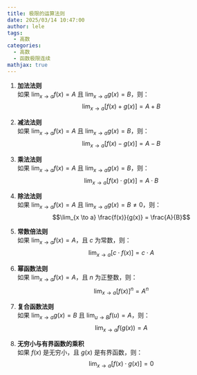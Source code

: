 ```yaml
---
title: 极限的运算法则
date: 2025/03/14 10:47:00
author: lele
tags:
  - 高数
categories:
  - 高数
  - 函数极限连续
mathjax: true
---
```

1. **加法法则**  
   如果 $\lim_{x \to a} f(x) = A$ 且 $\lim_{x \to a} g(x) = B$，则：  
   $$\lim_{x \to a} [f(x) + g(x)] = A + B$$

2. **减法法则**  
   如果 $\lim_{x \to a} f(x) = A$ 且 $\lim_{x \to a} g(x) = B$，则：  
   $$\lim_{x \to a} [f(x) - g(x)] = A - B$$

3. **乘法法则**  
   如果 $\lim_{x \to a} f(x) = A$ 且 $\lim_{x \to a} g(x) = B$，则：  
   $$\lim_{x \to a} [f(x) \cdot g(x)] = A \cdot B$$

4. **除法法则**  
   如果 $\lim_{x \to a} f(x) = A$ 且 $\lim_{x \to a} g(x) = B \neq 0$，则：  
   $$\lim_{x \to a} \frac{f(x)}{g(x)} = \frac{A}{B}$$

5. **常数倍法则**  
   如果 $\lim_{x \to a} f(x) = A$，且 $c$ 为常数，则：  
   $$\lim_{x \to a} [c \cdot f(x)] = c \cdot A$$

6. **幂函数法则**  
   如果 $\lim_{x \to a} f(x) = A$，且 $n$ 为正整数，则：  
   $$\lim_{x \to a} [f(x)]^n = A^n$$

7. **复合函数法则**  
   如果 $\lim_{x \to a} g(x) = B$ 且 $\lim_{u \to B} f(u) = A$，则：  
   $$\lim_{x \to a} f(g(x)) = A$$

8. **无穷小与有界函数的乘积**  
   如果 $f(x)$ 是无穷小，且 $g(x)$ 是有界函数，则：  
   $$\lim_{x \to a} [f(x) \cdot g(x)] = 0$$
